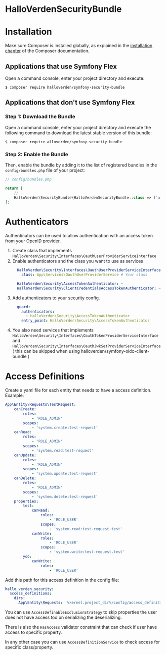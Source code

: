 HalloVerdenSecurityBundle
==============================

Installation
============

Make sure Composer is installed globally, as explained in the
[installation chapter](https://getcomposer.org/doc/00-intro.md)
of the Composer documentation.

Applications that use Symfony Flex
----------------------------------

Open a command console, enter your project directory and execute:

```console
$ composer require halloverden/symfony-security-bundle
```

Applications that don't use Symfony Flex
----------------------------------------

### Step 1: Download the Bundle

Open a command console, enter your project directory and execute the
following command to download the latest stable version of this bundle:

```console
$ composer require alloverden/symfony-security-bundle
```

### Step 2: Enable the Bundle

Then, enable the bundle by adding it to the list of registered bundles
in the `config/bundles.php` file of your project:

```php
// config/bundles.php

return [
    // ...
    HalloVerden\SecurityBundle\HalloVerdenSecurityBundle::class => ['all' => true],
];
```

Authenticators
============

Authenticators can be used to allow authentication with an access token from your OpenID provider.

1. Create class that implements `HalloVerden\Security\Interfaces\OauthUserProviderServiceInterface`
2. Enable authenticators and the class you want to use as services
    ```yaml
      HalloVerden\Security\Interfaces\OauthUserProviderServiceInterface:
        class: App\Services\OauthUserProviderService # Your class
    
      HalloVerden\Security\AccessTokenAuthenticator: ~
      HalloVerden\Security\ClientCredentialsAccessTokenAuthenticator: ~
    ```
3. Add authenticators to your security config.
    ```yaml
      guard:
        authenticators:
          - HalloVerden\Security\AccessTokenAuthenticator
        entry_point: HalloVerden\Security\AccessTokenAuthenticator
4. You also need services that implements `HalloVerden\Security\Interfaces\OauthTokenProviderServiceInterface` and
  `HalloVerden\Security\Interfaces\OauthJwkSetProviderServiceInterface` ( this can be skipped when using halloverden/symfony-oidc-client-bundle ) 

Access Definitions
============

Create a yaml file for each entity that needs to have a access definition. Example:

```yaml
App\Entity\Requests\TestRequest:
    canCreate:
        roles:
            - 'ROLE_ADMIN'
        scopes:
            - 'system.create:test-request'
    canRead:
        roles:
            - 'ROLE_ADMIN'
        scopes:
            - 'system.read:test-request'
    canUpdate:
        roles:
            - 'ROLE_ADMIN'
        scopes:
            - 'system.update:test-request'
    canDelete:
        roles:
            - 'ROLE_ADMIN'
        scopes:
            - 'system.delete:test-request'
    properties:
        test:
            canRead:
                roles:
                    - 'ROLE_USER'
                scopes:
                    - 'system.read:test-request.test'
            canWrite:
                roles:
                    - 'ROLE_USER'
                scopes:
                    - 'system.write:test-request.test'
        yoo:
            canWrite:
                roles:
                    - 'ROLE_USER'

```

Add this path for this access definition in the config file:
```yaml
hallo_verden_security:
  access_definitions:
    dirs:
      App\Entity\Requests: '%kernel.project_dir%/config/access_definitions/requests'
```

You can use `AccessDefinableExclusionStrategy` to skip properties the user does not have access too on serializing the deserializing.

There is also the `HasAccess` validator constraint that can check if user have access to specific property. 

In any other case you can use `AccessDefinitionService` to check access for specific class/property.
